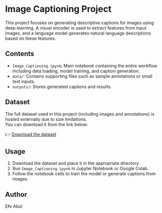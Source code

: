# Image Captioning Project

This project focuses on generating descriptive captions for images using deep learning. A visual encoder is used to extract features from input images, and a language model generates natural language descriptions based on these features.

## Contents

- `Image_Captioning.ipynb`: Main notebook containing the entire workflow including data loading, model training, and caption generation.
- `data/`: Contains supporting files such as sample annotations or small test inputs.
- `outputs/`: Stores generated captions and results.

## Dataset

The full dataset used in this project (including images and annotations) is hosted externally due to size limitations.  
You can download it from the link below:

👉 [Download the dataset](https://drive.google.com/your_link_here)

## Usage

1. Download the dataset and place it in the appropriate directory.
2. Run `Image_Captioning.ipynb` in Jupyter Notebook or Google Colab.
3. Follow the notebook cells to train the model or generate captions from images.

## Author

Efe Abul  
